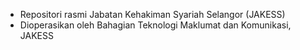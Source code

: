- Repositori rasmi Jabatan Kehakiman Syariah Selangor (JAKESS)
- Dioperasikan oleh Bahagian Teknologi Maklumat dan Komunikasi, JAKESS 

<!---
jakess-official/jakess-official is a ✨ special ✨ repository because its `README.md` (this file) appears on your GitHub profile.
You can click the Preview link to take a look at your changes.
--->
